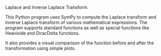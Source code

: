 Laplace and Inverse Laplace Transform.

This Python program uses SymPy to compute the Laplace transform and Inverse Laplace transform of various mathematical expressions. The program supports standard functions as well as special functions like Heaviside and DiracDelta functions. 

It also provides a visual comparison of the function before and after the transformation using simple plots.
